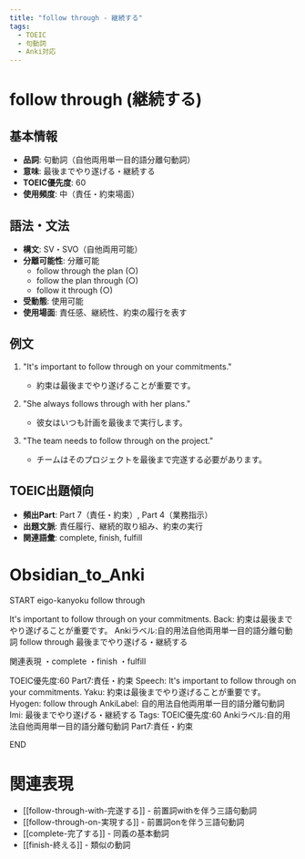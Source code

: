 ```yaml
---
title: "follow through - 継続する"
tags:
  - TOEIC
  - 句動詞
  - Anki対応
---
```


# follow through (継続する)

## 基本情報
- **品詞**: 句動詞（自他両用単一目的語分離句動詞）
- **意味**: 最後までやり遂げる・継続する
- **TOEIC優先度**: 60
- **使用頻度**: 中（責任・約束場面）

## 語法・文法
- **構文**: SV・SVO（自他両用可能）
- **分離可能性**: 分離可能
  - follow through the plan (○)
  - follow the plan through (○)
  - follow it through (○)
- **受動態**: 使用可能
- **使用場面**: 責任感、継続性、約束の履行を表す

## 例文
1. "It's important to follow through on your commitments."
   - 約束は最後までやり遂げることが重要です。

2. "She always follows through with her plans."
   - 彼女はいつも計画を最後まで実行します。

3. "The team needs to follow through on the project."
   - チームはそのプロジェクトを最後まで完遂する必要があります。

## TOEIC出題傾向
- **頻出Part**: Part 7（責任・約束）, Part 4（業務指示）
- **出題文脈**: 責任履行、継続的取り組み、約束の実行
- **関連語彙**: complete, finish, fulfill

# Obsidian_to_Anki
START
eigo-kanyoku
follow through

It's important to follow through on your commitments.
Back: 
約束は最後までやり遂げることが重要です。
Ankiラベル:自的用法自他両用単一目的語分離句動詞
follow through
最後までやり遂げる・継続する

関連表現
・complete
・finish
・fulfill

TOEIC優先度:60
Part7:責任・約束
Speech: It's important to follow through on your commitments.
Yaku: 約束は最後までやり遂げることが重要です。
Hyogen: follow through
AnkiLabel: 自的用法自他両用単一目的語分離句動詞
Imi: 最後までやり遂げる・継続する
Tags: TOEIC優先度:60 Ankiラベル:自的用法自他両用単一目的語分離句動詞 Part7:責任・約束
<!--ID: 1754409806460-->
END

# 関連表現
- [[follow-through-with-完遂する]] - 前置詞withを伴う三語句動詞
- [[follow-through-on-実現する]] - 前置詞onを伴う三語句動詞
- [[complete-完了する]] - 同義の基本動詞
- [[finish-終える]] - 類似の動詞